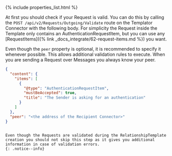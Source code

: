 <!-- This include inserts the table with the metadata  -->

{% include properties_list.html %}

At first you should check if your Request is valid. You can do this by calling the `POST /api/v2/Requests/Outgoing/Validate` route on the Templator Connector with the following body.
For simplicity the Request inside the Template only contains an AuthenticationRequestItem, but you can use any [RequestItems]({% link _docs_integrate/62-request-items.md %}) you want.

Even though the `peer` property is optional, it is recommended to specify it whenever possible. This allows additional validation rules to execute. When you are sending a Request over Messages you always know your peer.

```json
{
  "content": {
    "items": [
      {
        "@type": "AuthenticationRequestItem",
        "mustBeAccepted": true,
        "title": "The Sender is asking for an authentication"
      }
    ]
  },
  "peer": "<the address of the Recipient Connector>"
}
```
```

Even though the Requests are validated during the RelationshipTemplate creation you should not skip this step as it gives you additional information in case of validation errors.
{: .notice--info}
